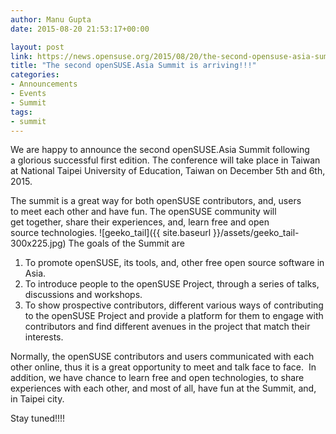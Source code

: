 ```yaml
---
author: Manu Gupta
date: 2015-08-20 21:53:17+00:00

layout: post
link: https://news.opensuse.org/2015/08/20/the-second-opensuse-asia-summit-is-arriving/
title: "The second openSUSE.Asia Summit is arriving!!!"
categories:
- Announcements
- Events
- Summit
tags:
- summit
---
```

We are happy to announce the second openSUSE.Asia Summit following a glorious successful first edition. The conference will take place in Taiwan at National Taipei University of Education, Taiwan on December 5th and 6th, 2015.

The summit is a great way for both openSUSE contributors, and, users to meet each other and have fun. The openSUSE community will get together, share their experiences, and, learn free and open source technologies.
![geeko_tail]({{ site.baseurl }}/assets/geeko_tail-300x225.jpg)
The goals of the Summit are

1. To promote openSUSE, its tools, and, other free open source software in Asia.
2. To introduce people to the openSUSE Project, through a series of talks, discussions and workshops.
3. To show prospective contributors, different various ways of contributing to the openSUSE Project and provide a platform for them to engage with contributors and find different avenues in the project that match their interests.

Normally, the openSUSE contributors and users communicated with each other online, thus it is a great opportunity to meet and talk face to face.  In addition, we have chance to learn free and open technologies, to share experiences with each other, and most of all, have fun at the Summit, and, in Taipei city.

Stay tuned!!!!		
